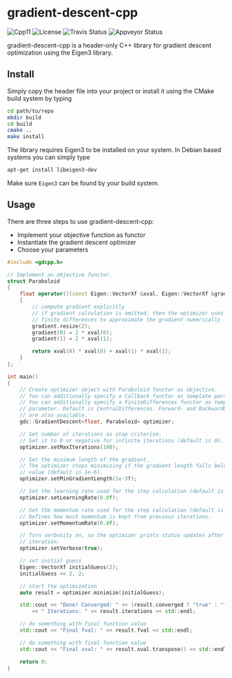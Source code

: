 # gradient-descent-cpp

![Cpp11](https://img.shields.io/badge/C%2B%2B-11-blue.svg)
![License](https://img.shields.io/packagist/l/doctrine/orm.svg)
![Travis Status](https://travis-ci.org/Rookfighter/gradient-descent-cpp.svg?branch=master)
![Appveyor Status](https://ci.appveyor.com/api/projects/status/66uh2rua4sijj4y9?svg=true)

gradient-descent-cpp is a header-only C++ library for gradient descent
optimization using the Eigen3 library.

## Install

Simply copy the header file into your project or install it using
the CMake build system by typing

```bash
cd path/to/repo
mkdir build
cd build
cmake ..
make install
```

The library requires Eigen3 to be installed on your system.
In Debian based systems you can simply type

```bash
apt-get install libeigen3-dev
```

Make sure ```Eigen3``` can be found by your build system.

## Usage

There are three steps to use gradient-descent-cpp:

* Implement your objective function as functor
* Instantiate the gradient descent optimizer
* Choose your parameters

```cpp
#include <gdcpp.h>

// Implement an objective functor.
struct Paraboloid
{
    float operator()(const Eigen::VectorXf &xval, Eigen::VectorXf &gradient) const
    {
        // compute gradient explicitly
        // if gradient calculation is omitted, then the optimizer uses
        // finite differences to approximate the gradient numerically
        gradient.resize(2);
        gradient(0) = 2 * xval(0);
        gradient(1) = 2 * xval(1);

        return xval(0) * xval(0) + xval(1) * xval(1);
    }
};

int main()
{
    // Create optimizer object with Paraboloid functor as objective.
    // You can additionally specify a Callback functor as template parameter.
    // You can additionally specify a FiniteDifferences functor as template
    // parameter. Default is CentralDifferences. Forward- and BackwardDifferences
    // are also available.
    gdc::GradientDescent<float, Paraboloid> optimizer;

    // Set number of iterations as stop criterion.
    // Set it to 0 or negative for infinite iterations (default is 0).
    optimizer.setMaxIterations(100);

    // Set the minimum length of the gradient.
    // The optimizer stops minimizing if the gradient length falls below this
    // value (default is 1e-6).
    optimizer.setMinGradientLength(1e-3f);

    // Set the learning rate used for the step calculation (default is 0.7).
    optimizer.setLearningRate(0.8f);

    // Set the momentum rate used for the step calculation (default is 0.9).
    // Defines how much momentum is kept from previous iterations.
    optimizer.setMomentumRate(0.8f);

    // Turn verbosity on, so the optimizer prints status updates after each
    // iteration.
    optimizer.setVerbose(true);

    // set initial guess
    Eigen::VectorXf initialGuess(2);
    initialGuess << 2, 2;

    // start the optimization
    auto result = optimizer.minimize(initialGuess);

    std::cout << "Done! Converged: " << (result.converged ? "true" : "false")
        << " Iterations: " << result.iterations << std::endl;

    // do something with final function value
    std::cout << "Final fval: " << result.fval << std::endl;

    // do something with final function value
    std::cout << "Final xval: " << result.xval.transpose() << std::endl;

    return 0;
}
```
